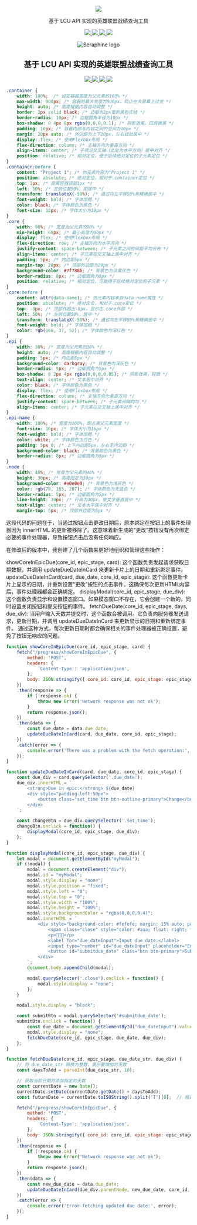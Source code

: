 <!-- 居中对齐图片 -->
<p align='center'>
  <img src="https://github.com/Zzaphkiel/Seraphine/assets/60383222/78c14456-8f8e-4137-a6bc-20896c382c1a">
</p>

<!-- 居中对齐文本 -->
<p align='center'>
  基于 LCU API 实现的英雄联盟战绩查询工具
</p>

<!-- 添加徽章链接 -->
<p align='center'>
  <a href="https://github.com/Zzaphkiel/Seraphine/blob/main/LICENSE">
    <img src="https://img.shields.io/github/license/Zzaphkiel/Seraphine?style=flat&label=License">
  </a>
  <a href="https://github.com/Zzaphkiel/Seraphine/forks">
    <img src="https://img.shields.io/github/forks/Zzaphkiel/Seraphine?style=flat&label=Forks">
  </a>
  <a href="https://github.com/Zzaphkiel/Seraphine/stargazers">
    <img src="https://img.shields.io/github/stars/Zzaphkiel/Seraphine?style=flat&label=Stars">
  </a>
  <a href="https://github.com/Zzaphkiel/Seraphine/releases">
    <img src="https://img.shields.io/github/downloads/Zzaphkiel/Seraphine/total?style=flat&label=Downloads">
  </a>
</p>



<section style="text-align: center;">
  <figure>
    <img src="https://github.com/Zzaphkiel/Seraphine/assets/60383222/78c14456-8f8e-4137-a6bc-20896c382c1a" alt="Seraphine logo">
  </figure>
  <div>
    <h1>基于 LCU API 实现的英雄联盟战绩查询工具</h1>
    <div class="badges">
      <a href="https://github.com/Zzaphkiel/Seraphine/blob/main/LICENSE">
        <img src="https://img.shields.io/github/license/Zzaphkiel/Seraphine?style=flat&label=License">
      </a>
      <a href="https://github.com/Zzaphkiel/Seraphine/forks">
        <img src="https://img.shields.io/github/forks/Zzaphkiel/Seraphine?style=flat&label=Forks">
      </a>
      <a href="https://github.com/Zzaphkiel/Seraphine/stargazers">
        <img src="https://img.shields.io/github/stars/Zzaphkiel/Seraphine?style=flat&label=Stars">
      </a>
      <a href="https://github.com/Zzaphkiel/Seraphine/releases">
        <img src="https://img.shields.io/github/downloads/Zzaphkiel/Seraphine/total?style=flat&label=Downloads">
      </a>
    </div>
  </div>
</section>

```css
.container {
    width: 100%;  /* 设定容器宽度为父元素的100% */
    max-width: 900px; /* 容器的最大宽度为900px，防止在大屏幕上过宽 */
    height: auto; /* 高度根据内容自动调整 */
    border: 2px solid black; /* 边框为2px宽的黑色实线 */
    border-radius: 10px; /* 边框圆角半径为10px */
    box-shadow: 0 4px 8px rgba(0,0,0,0.1); /* 阴影效果，四周微黑 */
    padding: 10px; /* 容器内部与内容之间的空间为10px */
    margin: 20px auto; /* 外边距为上下20px，左右自动居中 */
    display: flex; /* 使用Flexbox布局 */
    flex-direction: column; /* 主轴方向为垂直方向 */
    align-items: center; /* 子项沿交叉轴（此处为水平方向）居中对齐 */
    position: relative; /* 相对定位，便于后续绝对定位的子元素定位 */
}
.container:before {
    content: "Project 1"; /* 伪元素内容为"Project 1" */
    position: absolute; /* 绝对定位，相对于.container定位 */
    top: 1px; /* 距离容器顶部1px */
    left: 50%; /* 左侧位置50%，即居中 */
    transform: translateX(-50%); /* 通过向左平移50%来精确居中 */
    font-weight: bold; /* 字体加粗 */
    color: black; /* 字体颜色为黑色 */
    font-size: 18px; /* 字体大小为18px */
}
.core {
    width: 90%; /* 宽度为父元素的90% */
    min-height: 60px; /* 最小高度为60px */
    display: flex; /* 使用Flexbox布局 */
    flex-direction: row; /* 主轴方向为水平方向 */
    justify-content: space-between; /* 子元素之间的间距平均分布 */
    align-items: center; /* 子元素在交叉轴上居中对齐 */
    padding: 5px; /* 内边距5px */
    margin-top: 20px; /* 顶部外边距为20px */
    background-color: #7f788b; /* 背景色为淡紫灰色 */
    border-radius: 8px; /* 边框圆角为8px */
    position: relative; /* 相对定位，可能用于后续绝对定位的子元素 */
}
.core:before {
    content: attr(data-name); /* 伪元素内容来自data-name属性 */
    position: absolute; /* 绝对定位，相对于.core定位 */
    top: -8px; /* 顶部外超出-8px，显示在.core外部 */
    left: 50%; /* 左侧位置50%，居中 */
    transform: translateX(-50%); /* 通过向左平移50%来精确居中 */
    font-weight: bold; /* 字体加粗 */
    color: rgb(168, 37, 52); /* 字体颜色为深红色 */
}
.epi {
    width: 30%; /* 宽度为父元素的30% */
    height: auto; /* 高度根据内容自动调整 */
    padding: 5px; /* 内边距5px */
    background-color: darkgray; /* 背景色为深灰色 */
    border-radius: 5px; /* 边框圆角为5px */
    box-shadow: 0 2px 4px rgba(0,0,0,0.05); /* 阴影效果，轻微 */
    text-align: center; /* 文本居中对齐 */
    color: black; /* 字体颜色为黑色 */
    display: flex; /* 使用Flexbox布局 */
    flex-direction: column; /* 主轴方向为垂直方向 */
    justify-content: space-between; /* 子元素间隔均匀 */
    align-items: center; /* 子元素在交叉轴上居中对齐 */
}
.epi-name {
    width: 100%; /* 宽度为100%，即占满父元素宽度 */
    font-size: 16px; /* 字体大小为16px */
    font-weight: bold; /* 字体加粗 */
    color: white; /* 字体颜色为白色 */
    padding: 5px 0; /* 上下内边距5px，左右无内边距 */
    background-color: black; /* 背景颜色为黑色 */
    border-radius: 8px; /* 边框圆角为8px */
}
.node {
    width: 48%; /* 宽度为父元素的48% */
    height: 30px; /* 高度固定为30px */
    background-color: #e0e0e0; /* 背景色为浅灰色 */
    color: rgb(79, 165, 207); /* 字体颜色为天蓝色 */
    border-radius: 5px; /* 边框圆角为5px */
    line-height: 30px; /* 行高为30px，使文字垂直居中 */
    text-align: center; /* 文本水平居中对齐 */
    margin-top: 5px; /* 顶部外边距为5px */
```




这段代码的问题在于，当通过按钮点击更改日期后，原本绑定在按钮上的事件处理器因为 innerHTML 的更新被移除了。这意味着新生成的“更改”按钮没有再次绑定必要的事件处理器，导致按钮点击后没有任何响应。

在修改后的版本中，我创建了几个函数来更好地组织和管理这些操作：

showCoreInEpicDue(core_id, epic_stage, card): 这个函数负责发起请求获取日期数据，并调用 updateDueDateInCard 来更新卡片上的日期和重新绑定事件。
updateDueDateInCard(card, due_date, core_id, epic_stage): 这个函数更新卡片上显示的日期，并重新设置“更改”按钮的点击事件。这确保每次更新HTML内容后，事件处理器都会正确绑定。
displayModal(core_id, epic_stage, due_div): 这个函数负责显示和设置模态窗口。如果模态窗口不存在，它会创建一个新的，同时设置关闭按钮和提交按钮的事件。
fetchDueDate(core_id, epic_stage, days, due_div): 当用户输入天数并提交时，这个函数会被调用。它负责向服务器发送请求，更新日期，并调用 updateDueDateInCard 来更新显示的日期和重新绑定事件。
通过这种方式，每次更新日期时都会确保相关的事件处理器被正确设置，避免了按钮无响应的问题。



```javascript
function showCoreInEpicDue(core_id, epic_stage, card) {
    fetch("/progress/showCoreInEpicDue", {
        method: 'POST',
        headers: {
            'Content-Type': 'application/json',
        },
        body: JSON.stringify({ core_id: core_id, epic_stage: epic_stage })
    })
    .then(response => {
        if (!response.ok) {
            throw new Error('Network response was not ok');
        }
        return response.json();
    })
    .then(data => {
        const due_date = data.due_date;
        updateDueDateInCard(card, due_date, core_id, epic_stage);
    })
    .catch(error => {
        console.error('There was a problem with the fetch operation:', error);
    });
}

function updateDueDateInCard(card, due_date, core_id, epic_stage) {
    const due_div = card.querySelector('.due_date');
    due_div.innerHTML = `
        <strong>Due in epic:</strong> ${due_date}
        <div style="padding-left:50px">
            <button class="set_time btn btn-outline-primary">Change</button>
        </div>
    `;

    const changeBtn = due_div.querySelector('.set_time');
    changeBtn.onclick = function() {
        displayModal(core_id, epic_stage, due_div);
    };
}

function displayModal(core_id, epic_stage, due_div) {
    let modal = document.getElementById("myModal");
    if (!modal) {
        modal = document.createElement("div");
        modal.id = "myModal";
        modal.style.display = "none";
        modal.style.position = "fixed";
        modal.style.left = "0";
        modal.style.top = "0";
        modal.style.width = "100%";
        modal.style.height = "100%";
        modal.style.backgroundColor = "rgba(0,0,0,0.4)";
        modal.innerHTML = `
            <div style="background-color: #fefefe; margin: 15% auto; padding: 20px; border: 1px solid #888; width: 80%;">
                <span class="close" style="color: #aaa; float: right; font-size: 28px; font-weight: bold;">&times;</span>
                <p>📂📂📂</p>
                <label for="due_dateInput">Input due_date:</label>
                <input type="number" id="due_dateInput" placeholder="Enter due_date">
                <button id="submitdue_date" class="btn btn-primary">Submit</button>
            </div>
        `;
        document.body.appendChild(modal);

        modal.querySelector(".close").onclick = function() {
            modal.style.display = "none";
        };
    }

    modal.style.display = "block";

    const submitBtn = modal.querySelector('#submitdue_date');
    submitBtn.onclick = function() {
        const due_date = document.getElementById("due_dateInput").value;
        modal.style.display = "none";
        fetchDueDate(core_id, epic_stage, due_date, due_div);
    };
}

function fetchDueDate(core_id, epic_stage, due_date_str, due_div) {
    // 将 due_date_str 转换为整数，表示要增加的天数
    const daysToAdd = parseInt(due_date_str, 10);

    // 获取当前日期并添加指定的天数
    const currentDate = new Date();
    currentDate.setDate(currentDate.getDate() + daysToAdd);
    const futureDate = currentDate.toISOString().split('T')[0];  // 格式化为 YYYY-MM-DD

    fetch("/progress/showCoreInEpicDue", {
        method: 'POST',
        headers: {
            'Content-Type': 'application/json',
        },
        body: JSON.stringify({ core_id: core_id, epic_stage: epic_stage, due_date: futureDate })
    })
    .then(response => {
        if (!response.ok) {
            throw new Error('Network response was not ok');
        }
        return response.json();
    })
    .then(data => {
        const new_due_date = data.due_date;
        updateDueDateInCard(due_div.parentNode, new_due_date, core_id, epic_stage);
    })
    .catch(error => {
        console.error('Error fetching updated due date:', error);
    });
}
```
